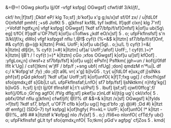 &=@=! 	OGwg pkof]u ljj/0f -vfgf ksfpg] OGwgsf] cfwf/df 3/kl/jf/_

ckf/ hn;|f]tsf] ;Dkbf eP/ klg To;sf] ;b'kof]u x'g g;ls/x]sf sf/0f zx/ / u|fdL0f O{nfsfdf pmhf{ ;+s6 JofKt 5 . g]kfnsf kxf8L tyf lxdfnL If]qdf clxn] klg 7'nf] ;+Vofdf hgtfx¿n] vfgf ksfpg] OGwgsf] ?kdf sf7/bfp/f/sf]Onfsf] k|of]u ub{5g\ eg] t/fO{ If]qdf u'OF7fsf] k|of]u cToflws ¿kdf eO/x]sf] 5 . o; ufpFkflnsfsf] s'n 3/kl/jf/x¿ dWo] vfgf ksfpgsf nflu !,@!$ cyf{t (%=&$ k|ltztn] sf7/bfp/f/sf]Onf, #& cyf{t\ @=(@ k|ltztn] PnkL UofF; k|of]u ub{5g\ . o;}u/L !) cyf{t )=&( k|ltztn] dl§t]n, % cyf{t )=#( k|ltztn] uf]a/ UofF;/afof] UofF;, ! cyf{t\ )=)* k|ltztn] ljB't / ! cyf{t )=)* k|ltztn] cGo ;xfos OGwgsf] k|of]u u/]sf] kfOof] . :yfgLox¿n] clwsf+z sf7bfp/fsf] k|of]u ug]{ ePsfn] Psftkm{ jgh+un / kof{j/0fdf Iflt k'Ug] / csf{]tkm{ w'jfF / bfp/f ;+sng ubf{ nfUg] ;don] qmdzM n'ª\u|L df c;/ k'¥ofpg'sf ;fy} ;do ;d]t a9L vr{ x'g] b]lvG5 . t;y{ u|fdL0f e]ux¿df j}slNks phf{sf] pQd pkfosf] ?kdf uf]a/ UofF;sf] k|of]unfO{ k|f]T;fxg ug{] / cfocfh{gsf sfo{qmdx¿df s]Gb|Lt u/L ufpFkflnsfaf;LnfO{ sf7 bfp/fsf] ljsNktkm{ n}hfg'kg{] b]lvG5 . h;sf] lj:t[t ljj/0f tflnsfdf k|:t't ul/Psf] 5 . lbuf] ljsf;sf] cjwf/0ffcg';f/ kof{j/0fLo ;Gt'ng agfO{ /fVg dflg;sf] pkef]u z}nLdf kl/jt{g ug'{ ckl/xfo{ 5 . pbfx/0fsf nflu g]kfnn] cfwf/jif{ @)!% df &$=& k|ltzt /x]sf] OGwgsf] k|fylds >f]tsf] ?kdf sf7, bfp/f, u'OF7f cflb k|of]u ug{] hg;d'bfo ;g\ @)#) ;Dd #) k|ltzt df emfg{] (SDG–7) tyf ksfpg] k|of]hgfy{ Pn=kL= UofF; k|of]unfO{ !* k|ltzt -@)!%_ af6 ## k|ltztdf k'¥ofpg] nIo /fv]sf] 5 . o;} /fli6«o nIonfO{ cfTd;fy ub{} o; ufpFkflnsfsf gLlt tyf sfo{qmdx¿nfO{ To;tkm{ pGd'v agfpg' cfjZos 5 . kmd{